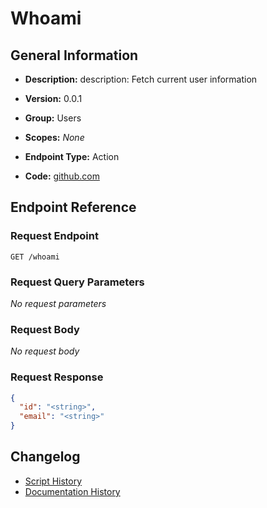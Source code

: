 <!-- BEGIN GENERATED CONTENT -->
# Whoami

## General Information

- **Description:** description: Fetch current user information

- **Version:** 0.0.1
- **Group:** Users
- **Scopes:** _None_
- **Endpoint Type:** Action
- **Code:** [github.com](https://github.com/NangoHQ/integration-templates/tree/main/integrations/google-calendar/actions/whoami.ts)


## Endpoint Reference

### Request Endpoint

`GET /whoami`

### Request Query Parameters

_No request parameters_

### Request Body

_No request body_

### Request Response

```json
{
  "id": "<string>",
  "email": "<string>"
}
```

## Changelog

- [Script History](https://github.com/NangoHQ/integration-templates/commits/main/integrations/google-calendar/actions/whoami.ts)
- [Documentation History](https://github.com/NangoHQ/integration-templates/commits/main/integrations/google-calendar/actions/whoami.md)

<!-- END  GENERATED CONTENT -->


